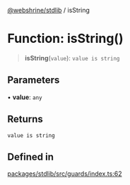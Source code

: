 [@webshrine/stdlib](../globals.md) / isString

# Function: isString()

> **isString**(`value`): `value is string`

## Parameters

• **value**: `any`

## Returns

`value is string`

## Defined in

[packages/stdlib/src/guards/index.ts:62](https://github.com/webshrine/webshrine/blob/8cedc3f2efca3108f17475a5ce8404715d0d24a5/packages/stdlib/src/guards/index.ts#L62)
